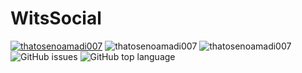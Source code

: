 # WitsSocial

[![thatosenoamadi007](https://circleci.com/gh/thatosenoamadi007/WitsSocial.svg?style=svg)](https://app.circleci.com/pipelines/github/thatosenoamadi007/WitsSocial?branch=main) ![thatosenoamadi007](https://img.shields.io/badge/coverage-7%25-red) ![thatosenoamadi007](https://img.shields.io/github/issues/thatosenoamadi007/WitsSocial)
<img alt="GitHub issues" src="https://img.shields.io/github/issues-raw/thatosenoamadi007/WitsSocial"> <img alt="GitHub top language" src="https://img.shields.io/github/languages/top/thatosenoamadi007/WitsSocial">
